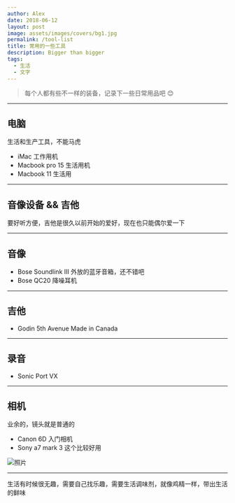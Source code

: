 ```yaml
---
author: Alex
date: 2018-06-12
layout: post
image: assets/images/covers/bg1.jpg
permalink: /tool-list
title: 常用的一些工具
description: Bigger than bigger
tags:
  - 生活
  - 文字
---
```


> 每个人都有些不一样的装备，记录下一些日常用品吧 😊

---------

## 电脑

生活和生产工具，不能马虎

- iMac 工作用机
- Macbook pro 15 生活用机
- Macbook 11 生活用

---------

## 音像设备 && 吉他

要好听方便，吉他是很久以前开始的爱好，现在也只能偶尔爱一下

---------

## 音像

- Bose Soundlink III 外放的蓝牙音箱，还不错吧
- Bose QC20 降噪耳机

---------

## 吉他

- Godin 5th Avenue Made in Canada

---------

## 录音

- Sonic Port VX

---------

## 相机

业余的，镜头就是普通的

- Canon 6D 入门相机
- Sony a7 mark 3 这个比较好用

![照片](/assets/images/trip/bowuguan.jpg)

---------

生活有时候很无趣，需要自己找乐趣，需要生活调味剂，就像鸡精一样，带出生活的鲜味
